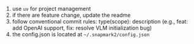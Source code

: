 1. use `uv` for project management
2. if there are feature change, update the readme
3. follow conventional commit rules: type(scope): description (e.g., feat: add OpenAI support, fix: resolve VLM initialization bug)
4. the config.json is located at `~/.snapmark2/config.json`